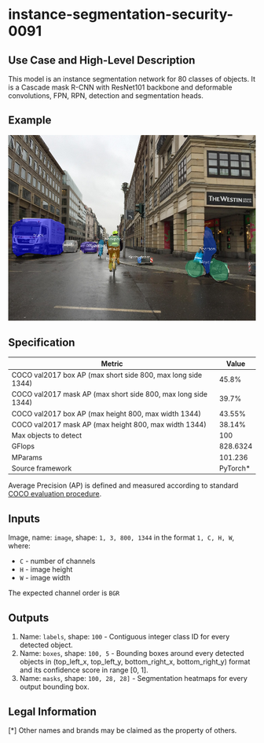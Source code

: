 # instance-segmentation-security-0091

## Use Case and High-Level Description

This model is an instance segmentation network for 80 classes of objects.
It is a Cascade mask R-CNN with ResNet101 backbone and deformable convolutions,
FPN, RPN, detection and segmentation heads.

## Example

![](./description/instance-segmentation-security-0091.png)

## Specification

| Metric                                                              | Value                                     |
|---------------------------------------------------------------------|-------------------------------------------|
| COCO val2017 box AP (max short side 800, max long side 1344)        | 45.8%                                     |
| COCO val2017 mask AP (max short side 800, max long side 1344)       | 39.7%                                     |
| COCO val2017 box AP (max height 800, max width 1344)                | 43.55%                                    |
| COCO val2017 mask AP (max height 800, max width 1344)               | 38.14%                                    |
| Max objects to detect                                               | 100                                       |
| GFlops                                                              | 828.6324                                  |
| MParams                                                             | 101.236                                   |
| Source framework                                                    | PyTorch\*                                 |

Average Precision (AP) is defined and measured according to standard
[COCO evaluation procedure](https://cocodataset.org/#detection-eval).

## Inputs

Image, name: `image`, shape: `1, 3, 800, 1344` in the format `1, C, H, W`, where:

- `C` - number of channels
- `H` - image height
- `W` - image width

The expected channel order is `BGR`

## Outputs

1.	Name: `labels`, shape: `100` - Contiguous integer class ID for every
    detected object.
2.	Name: `boxes`, shape: `100, 5` - Bounding boxes around every detected objects
    in (top_left_x, top_left_y, bottom_right_x, bottom_right_y) format and its
    confidence score in range [0, 1].
3.	Name: `masks`, shape: `100, 28, 28]` - Segmentation heatmaps for every output
    bounding box.

## Legal Information
[*] Other names and brands may be claimed as the property of others.
